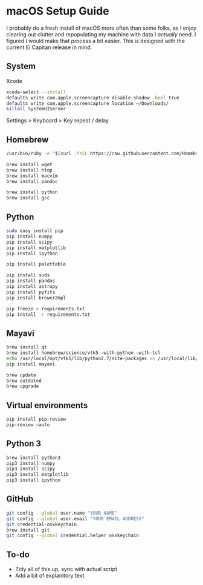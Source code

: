 # macOS Setup Guide

I probably do a fresh install of macOS more often than some folks, as I enjoy clearing out clutter and repopulating my machine with data I *actually* need. I figured I would make that process a bit easier. This is designed with the current El Capitan release in mind.

## System
Xcode
```bash
xcode-select --install
defaults write com.apple.screencapture disable-shadow -bool true
defaults write com.apple.screencapture location ~/Downloads/
killall SystemUIServer
```
Settings > Keyboard > Key repeat / delay

## Homebrew
```bash
/usr/bin/ruby -e "$(curl -fsSL https://raw.githubusercontent.com/Homebrew/install/master/install)"
```

```bash
brew install wget
brew install htop
brew install macvim
brew install pandoc
```

```bash
brew install python
brew install gcc
```

## Python
```bash
sudo easy_install pip
pip install numpy
pip install scipy
pip install matplotlib
pip install ipython
```

```bash
pip install palettable
```

```bash
pip install suds
pip install pandas
pip install astropy
pip install pyfits
pip install brewer2mpl
```

```bash
pip freeze > requirements.txt
pip install -r requirements.txt
```

## Mayavi
```bash
brew install qt
brew install homebrew/science/vtk5 —with-python —with-tcl
echo /usr/local/opt/vtk5/lib/python2.7/site-packages >> /usr/local/lib/python2.7/site-packages/vtk5.pth
pip install mayavi
```

```bash
brew update
brew outdated
brew upgrade
```

## Virtual environments

```bash
pip install pip-review
pip-review —auto
```

## Python 3
```bash
brew install python3
pip3 install numpy
pip3 install scipy
pip3 install matplotlib
pip3 install ipython
```

## GitHub
```bash
git config --global user.name "YOUR NAME"
git config --global user.email "YOUR EMAIL ADDRESS"
git credential-osxkeychain
brew install git
git config --global credential.helper osxkeychain
```

## To-do
- Tidy all of this up, sync with actual script
- Add a bit of explanitory text
